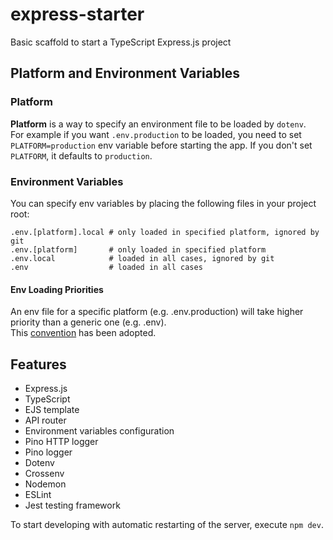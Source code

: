 # express-starter
Basic scaffold to start a TypeScript Express.js project

## Platform and Environment Variables
### Platform
**Platform** is a way to specify an environment file to be loaded by `dotenv`.  
For example if you want `.env.production` to be loaded, you need to set `PLATFORM=production` env variable before starting the app. If you don't set `PLATFORM`, it defaults to `production`.

### Environment Variables
You can specify env variables by placing the following files in your project root:
```shell
.env.[platform].local # only loaded in specified platform, ignored by git
.env.[platform]       # only loaded in specified platform
.env.local            # loaded in all cases, ignored by git
.env                  # loaded in all cases
```

#### Env Loading Priorities
An env file for a specific platform (e.g. .env.production) will take higher priority than a generic one (e.g. .env).  
This [convention](https://github.com/bkeepers/dotenv#what-other-env-files-can-i-use) has been adopted.

## Features
- Express.js
- TypeScript
- EJS template
- API router
- Environment variables configuration
- Pino HTTP logger
- Pino logger
- Dotenv
- Crossenv
- Nodemon
- ESLint
- Jest testing framework



To start developing with automatic restarting of the server, execute `npm dev`.
